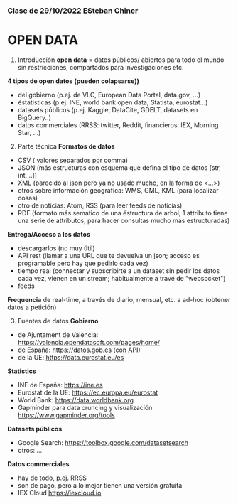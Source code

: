 ### Clase de 29/10/2022 ESteban Chiner
# OPEN DATA
1. Introducción
**open data** 
= datos públicos/ abiertos para todo el mundo sin restricciones, compartados para investigaciones etc.

**4 tipos de open datos (pueden colapsarse))**
- del gobierno (p.ej. de VLC, European Data Portal, data.gov, ...)
- éstatisticas (p.ej. INE, world bank open data, Statista, eurostat...)
- datasets públicos (p.ej. Kaggle, DataCite, GDELT, datasets en BigQuery..)
- datos commerciales (RRSS: twitter, Reddit, financieros: IEX, Morning Star, ...)

2. Parte técnica
**Formatos de datos**
- CSV ( valores separados por comma)
- JSON (más estructuras con esquema que defina el tipo de datos [str, int, ..])
- XML (parecido al json pero ya no usado mucho, en la forma de <...>)
- otros sobre información geográfica: WMS, GML, KML (para localizar cosas)
- otro de noticias: Atom, RSS (para leer feeds de noticias)
- RDF (formato más sematico de una éstructura de arbol; 1 attributo tiene una serie de attributos, para hacer consultas mucho más estructuradas)

**Entrega/Acceso a los datos**
- descargarlos (no muy útil)
- API rest (llamar a una URL que te devuelva un json; acceso es programable pero hay que pedirlo cada vez)
- tiempo real (connectar y subscribirte a un dataset sin pedir los datos cada vez, vienen en un stream; habitualmente a travé de "websocket")
- feeds 

**Frequencia**
de real-time, a través de diario, mensual, etc. a ad-hoc (obtener datos a petición)

3. Fuentes de datos
**Gobierno**
- de Ajuntament de València: https://valencia.opendatasoft.com/pages/home/
- de España: https://datos.gob.es (con API)
- de la UE: https://data.eurostat.eu/es

**Statistics**
- INE de España: https://ine.es
- Eurostat de la UE: https://ec.europa.eu/eurostat
- World Bank: https://data.worldbank.org
- Gapminder para data cruncing y visualización: https://www.gapminder.org/tools

**Datasets públicos**
- Google Search: https://toolbox.google.com/datasetsearch
- otros: ...

**Datos commerciales**
- hay de todo, p.ej. RRSS
- son de pago, pero a lo mejor tienen una versión gratuita
- IEX Cloud https://iexcloud.io